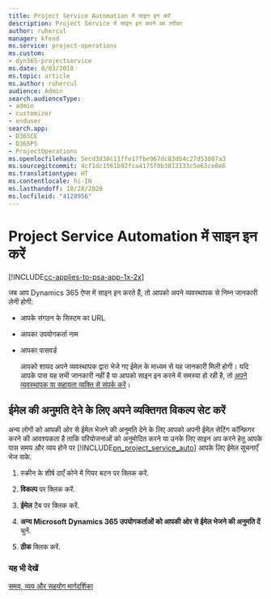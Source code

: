 ```yaml
---
title: Project Service Automation में साइन इन करें
description: Project Service में साइन इन करने का तरीका
author: ruhercul
manager: kfend
ms.service: project-operations
ms.custom:
- dyn365-projectservice
ms.date: 8/03/2018
ms.topic: article
ms.author: ruhercul
audience: Admin
search.audienceType:
- admin
- customizer
- enduser
search.app:
- D365CE
- D365PS
- ProjectOperations
ms.openlocfilehash: 5ecd3d38c11ffe17fbe967dc83db4c27d53807a3
ms.sourcegitcommit: 4cf1dc1561b92fca4175f0b3813133c5e63ce8e6
ms.translationtype: HT
ms.contentlocale: hi-IN
ms.lasthandoff: 10/28/2020
ms.locfileid: "4128956"
---
```

# <a name="sign-in-to-project-service-automation"></a>Project Service Automation में साइन इन करें

[!INCLUDE[cc-applies-to-psa-app-1x-2x](../includes/cc-applies-to-psa-app-1x-2x.md)]

जब आप Dynamics 365 ऐप्स में साइन इन करते हैं, तो आपको अपने व्यवस्थापक से निम्न जानकारी लेनी होगी:  
  
- आपके संगठन के सिस्टम का URL  
  
- आपका उपयोगकर्ता नाम  
  
- आपका पासवर्ड  
  
  आपको शायद अपने व्यवस्थापक द्वारा भेजे गए ईमेल के माध्यम से यह जानकारी मिली होगी। यदि आपके पास यह सभी जानकारी नहीं है या आपको साइन इन करने में समस्या हो रही है, तो [अपने व्यवस्थापक या सहायता व्यक्ति से संपर्क करें](https://docs.microsoft.com/dynamics365/customerengagement/on-premises/basics/find-administrator-support)।  
  
## <a name="set-your-personal-options-to-allow-email"></a>ईमेल की अनुमति देने के लिए अपने व्यक्तिगत विकल्प सेट करें  
 अन्य लोगों को आपकी ओर से ईमेल भेजने की अनुमति देने के लिए आपको अपनी ईमेल सेटिंग कॉन्फ़िगर करने की आवश्यकता है ताकि परियोजनाओं को अनुमोदित करने या उनके लिए साइन अप करने हेतु आपके पास समय और व्यय होने पर [!INCLUDE[pn_project_service_auto](../includes/pn-project-service-auto.md)] आपके लिए ईमेल सूचनाएँ भेज सके.  
  
1.  स्क्रीन के शीर्ष दाएँ कोने में गियर बटन पर क्लिक करें.  
  
2.  **विकल्प** पर क्लिक करें.  
  
3.  **ईमेल** टैब पर क्लिक करें.  
  
4.  **अन्य Microsoft Dynamics 365 उपयोगकर्ताओं को आपकी ओर से ईमेल भेजने की अनुमति दें** चुनें.  
  
5.  **ठीक** क्लिक करें.  
  
### <a name="see-also"></a>यह भी देखें  
 [समय, व्यय और सहयोग मार्गदर्शिका](../psa/time-expense-collaboration-guide.md)
